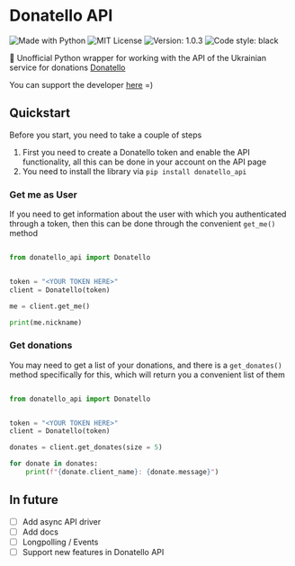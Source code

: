 # Donatello API


![Made with Python](https://img.shields.io/badge/Made%20with-Python-%23FFD242?logo=python&logoColor=white)
![MIT License](https://img.shields.io/badge/License-MIT-blue.svg)
![Version: 1.0.3](https://img.shields.io/badge/version-1.0.3-white)
![Code style: black](https://img.shields.io/badge/code%20style-black-000000.svg)

🐍 Unofficial Python wrapper for working with the API of the Ukrainian service for donations [Donatello](https://donatello.to/)

You can support the developer [here](https://donatello.to/selfkilla666) =)

## Quickstart

Before you start, you need to take a couple of steps
1) First you need to create a Donatello token and enable the API functionality, all this can be done in your account on the API page
2) You need to install the library via `pip install donatello_api`

### Get me as User

If you need to get information about the user with which you authenticated through a token, then this can be done through the convenient `get_me()` method

```python

from donatello_api import Donatello


token = "<YOUR TOKEN HERE>"
client = Donatello(token)

me = client.get_me()

print(me.nickname)

```

### Get donations

You may need to get a list of your donations, and there is a `get_donates()` method specifically for this, which will return you a convenient list of them

```python

from donatello_api import Donatello


token = "<YOUR TOKEN HERE>"
client = Donatello(token)

donates = client.get_donates(size = 5)

for donate in donates:
    print(f"{donate.client_name}: {donate.message}")

```

## In future

- [ ] Add async API driver
- [ ] Add docs
- [ ] Longpolling / Events
- [ ] Support new features in Donatello API 
